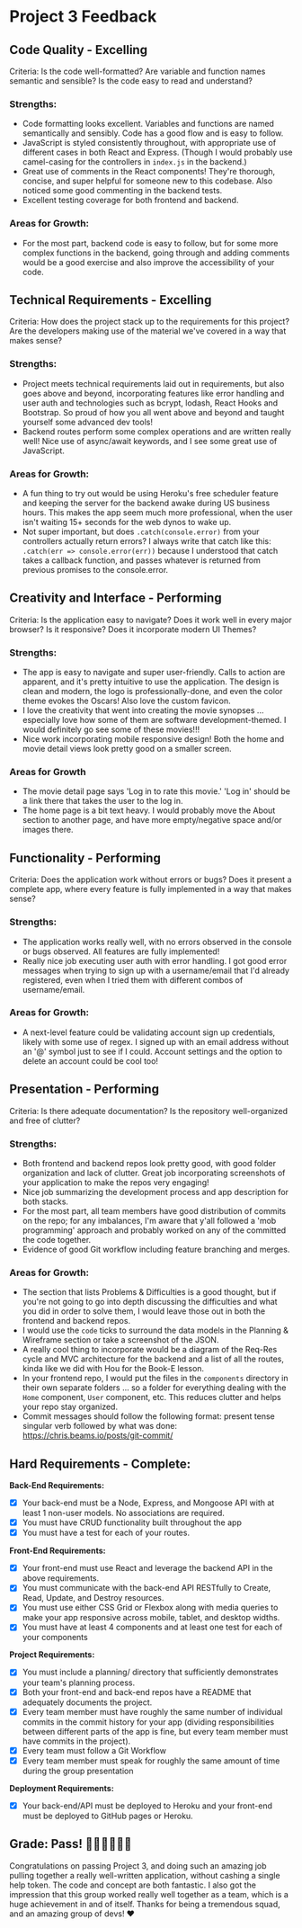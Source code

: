 # Project 3 Feedback

## Code Quality - Excelling

Criteria: Is the code well-formatted? Are variable and function names semantic and sensible? Is the code easy to read and understand?

### Strengths:

-   Code formatting looks excellent. Variables and functions are named semantically and sensibly. Code has a good flow and is easy to follow.
-   JavaScript is styled consistently throughout, with appropriate use of different cases in both React and Express. (Though I would probably use camel-casing for the controllers in `index.js` in the backend.)
-   Great use of comments in the React components! They're thorough, concise, and super helpful for someone new to this codebase. Also noticed some good commenting in the backend tests.
-   Excellent testing coverage for both frontend and backend.

### Areas for Growth:

-   For the most part, backend code is easy to follow, but for some more complex functions in the backend, going through and adding comments would be a good exercise and also improve the accessibility of your code.

## Technical Requirements - Excelling

Criteria: How does the project stack up to the requirements for this project? Are the developers making use of the material we've covered in a way that makes sense?

### Strengths:

-   Project meets technical requirements laid out in requirements, but also goes above and beyond, incorporating features like error handling and user auth and technologies such as bcrypt, lodash, React Hooks and Bootstrap. So proud of how you all went above and beyond and taught yourself some advanced dev tools!
-   Backend routes perform some complex operations and are written really well! Nice use of async/await keywords, and I see some great use of JavaScript.

### Areas for Growth:

-   A fun thing to try out would be using Heroku's free scheduler feature and keeping the server for the backend awake during US business hours. This makes the app seem much more professional, when the user isn't waiting 15+ seconds for the web dynos to wake up.
-   Not super important, but does `.catch(console.error)` from your controllers actually return errors? I always write that catch like this: `.catch(err => console.error(err))` because I understood that catch takes a callback function, and passes whatever is returned from previous promises to the console.error.

## Creativity and Interface - Performing

Criteria: Is the application easy to navigate? Does it work well in every major browser? Is it responsive? Does it incorporate modern UI Themes?

### Strengths:

-   The app is easy to navigate and super user-friendly. Calls to action are apparent, and it's pretty intuitive to use the application. The design is clean and modern, the logo is professionally-done, and even the color theme evokes the Oscars! Also love the custom favicon.
-   I love the creativity that went into creating the movie synopses ... especially love how some of them are software development-themed. I would definitely go see some of these movies!!!
-   Nice work incorporating mobile responsive design! Both the home and movie detail views look pretty good on a smaller screen.

### Areas for Growth

-   The movie detail page says 'Log in to rate this movie.' 'Log in' should be a link there that takes the user to the log in.
-   The home page is a bit text heavy. I would probably move the About section to another page, and have more empty/negative space and/or images there.

## Functionality - Performing

Criteria: Does the application work without errors or bugs? Does it present a complete app, where every feature is fully implemented in a way that makes sense?

### Strengths:

-   The application works really well, with no errors observed in the console or bugs observed. All features are fully implemented!
-   Really nice job executing user auth with error handling. I got good error messages when trying to sign up with a username/email that I'd already registered, even when I tried them with different combos of username/email.

### Areas for Growth:

-   A next-level feature could be validating account sign up credentials, likely with some use of regex. I signed up with an email address without an '@' symbol just to see if I could. Account settings and the option to delete an account could be cool too!

## Presentation - Performing

Criteria: Is there adequate documentation? Is the repository well-organized and free of clutter?

### Strengths:

-   Both frontend and backend repos look pretty good, with good folder organization and lack of clutter. Great job incorporating screenshots of your application to make the repos very engaging!
-   Nice job summarizing the development process and app description for both stacks.
-   For the most part, all team members have good distribution of commits on the repo; for any imbalances, I'm aware that y'all followed a 'mob programming' approach and probably worked on any of the committed the code together.
-   Evidence of good Git workflow including feature branching and merges.

### Areas for Growth:

-   The section that lists Problems & Difficulties is a good thought, but if you're not going to go into depth discussing the difficulties and what you did in order to solve them, I would leave those out in both the frontend and backend repos.
-   I would use the `code` ticks to surround the data models in the Planning & Wireframe section or take a screenshot of the JSON.
-   A really cool thing to incorporate would be a diagram of the Req-Res cycle and MVC architecture for the backend and a list of all the routes, kinda like we did with Hou for the Book-E lesson.
-   In your frontend repo, I would put the files in the `components` directory in their own separate folders ... so a folder for everything dealing with the `Home` component, `User` component, etc. This reduces clutter and helps your repo stay organized.
-   Commit messages should follow the following format: present tense singular verb followed by what was done: https://chris.beams.io/posts/git-commit/

## Hard Requirements - Complete:

**Back-End Requirements:**

-   [x] Your back-end must be a Node, Express, and Mongoose API with at least 1 non-user models. No associations are required.
-   [x] You must have CRUD functionality built throughout the app
-   [x] You must have a test for each of your routes.

**Front-End Requirements:**

-   [x] Your front-end must use React and leverage the backend API in the above requirements.
-   [x] You must communicate with the back-end API RESTfully to Create, Read, Update, and Destroy resources.
-   [x] You must use either CSS Grid or Flexbox along with media queries to make your app responsive across mobile, tablet, and desktop widths.
-   [x] You must have at least 4 components and at least one test for each of your components

**Project Requirements:**

-   [x] You must include a planning/ directory that sufficiently demonstrates your team's planning process.
-   [x] Both your front-end and back-end repos have a README that adequately documents the project.
-   [x] Every team member must have roughly the same number of individual commits in the commit history for your app (dividing responsibilities between different parts of the app is fine, but every team member must have commits in the project).
-   [x] Every team must follow a Git Workflow
-   [x] Every team member must speak for roughly the same amount of time during the group presentation

**Deployment Requirements:**

-   [x] Your back-end/API must be deployed to Heroku and your front-end must be deployed to GitHub pages or Heroku.

## Grade: Pass! 🎉🎉🎉😎😎😎

Congratulations on passing Project 3, and doing such an amazing job pulling together a really well-written application, without cashing a single help token. The code and concept are both fantastic. I also got the impression that this group worked really well together as a team, which is a huge achievement in and of itself. Thanks for being a tremendous squad, and an amazing group of devs! ❤️
